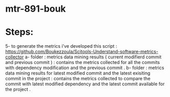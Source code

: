 # mtr-891-bouk

# Steps:


5- to generate the metrics i've developed this script  : https://github.com/Boukezzoula/Scitools-Understand-software-metrics-collector
 a- folder : metrics data mining results ( current modifierd commit and previous commit ) : contains the metrics collected for all the commits with dependency modification and the previous commit .
 b- folder : metrics data mining results for latest modified commit and the latest exisiting commit in the project : contains the metrics collected to compare the commit with latest modified dependency and the latest commit available for the project .
 
